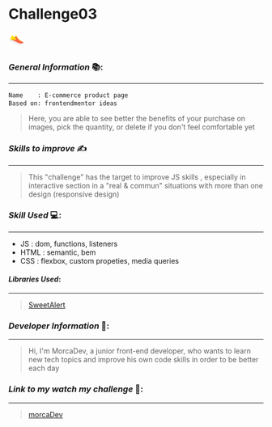 # Challenge03  

![shoes](https://github.com/MorcaDev/Challenge03/blob/master/assets/icon.png)

### *General Information* 📚:
___
    Name    : E-commerce product page
    Based on: frontendmentor ideas
    
> Here, you are able to see better the benefits of your purchase on images, pick the quantity, or delete if you don't feel comfortable yet

### *Skills to improve* ✍
___
> This "challenge" has the target to improve JS skills , especially in interactive section in a "real & commun" situations with more than one design (responsive design)

### *Skill Used* 💻:
___
- JS      : dom, functions, listeners 
- HTML    : semantic, bem
- CSS     : flexbox, custom propeties, media queries 

#### *Libraries Used*:
___
> [SweetAlert](https://sweetalert.js.org "SweetAlert")

### *Developer Information* 👋:
___
>Hi, I'm MorcaDev, a junior front-end developer, who wants to learn new tech topics and improve his own code skills in order to be better each day

### *Link to my watch my challenge* 🚀:
___
> [morcaDev](https://morcadev.github.io/Challenge03/ "Challenge03")


